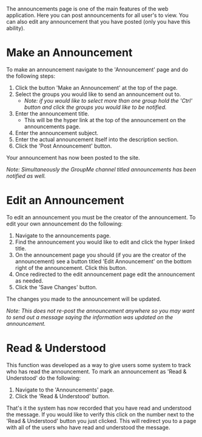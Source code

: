 The announcements page is one of the main features of the web application. Here you can post announcements for all 
user's to view. You can also edit any announcement that you have posted (only you have this ability).

# Make an Announcement

To make an announcement navigate to the 'Announcement' page and do the following steps:

1. Click the button 'Make an Announcement' at the top of the page. 
2. Select the groups you would like to send an announcement out to. 
    - *Note: if you would like to select more than one group hold the 'Ctrl' button and click the groups you would like 
    to be notified.*
3. Enter the announcement title.
    - This will be the hyper link at the top of the announcement on the announcements page.
4. Enter the announcement subject.
5. Enter the actual announcement itself into the description section.
6. Click the 'Post Announcement' button.

Your announcement has now been posted to the site. 

*Note: Simultaneously the GroupMe channel titled announcements has been notified as well.*

# Edit an Announcement

To edit an announcement you must be the creator of the announcement. To edit your own announcement do the following:

1. Navigate to the announcements page.
2. Find the announcement you would like to edit and click the hyper linked title.
3. On the announcement page you should (if you are the creator of the announcement) see a button titled 'Edit 
Announcement' on the bottom right of the announcement. Click this button.
4. Once redirected to the edit announcement page edit the announcement as needed. 
5. Click the 'Save Changes' button.

The changes you made to the announcement will be updated.

*Note: This does not re-post the announcement anywhere so you may want to send out a message saying the information was 
updated on the announcement.*

# Read & Understood

This function was developed as a way to give users some system to track who has read the announcement. To mark an 
announcement as 'Read & Understood' do the following:

1. Navigate to the 'Announcements' page.
2. Click the 'Read & Understood' button. 

That's it the system has now recorded that you have read and understood the message. If you would like to verify this 
click on the number next to the 'Read & Understood' button you just clicked. This will redirect you to a page with all 
of the users who have read and understood the message. 
